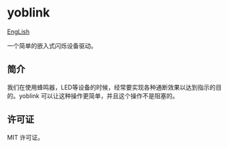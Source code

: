 # yoblink
[EngLish](README.md)

一个简单的嵌入式闪烁设备驱动。

## 简介
我们在使用蜂鸣器，LED等设备的时候，经常要实现各种通断效果以达到指示的目的。yoblink 可以让这种操作更简单，并且这个操作不是阻塞的。

## 许可证
MIT 许可证。
